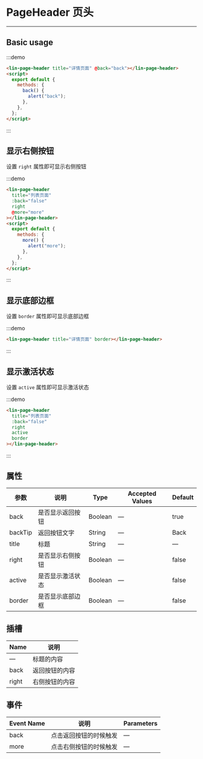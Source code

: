 <script>
export default {
    methods:{
       back(){
           alert('back')
       } ,
       more(){
           alert('more')
       }
    }
}
</script>

# PageHeader 页头

---

## Basic usage

<div class='demo-block'>
<lin-page-header title="详情页面" @back="back"></lin-page-header>
</div>

:::demo

```html
<lin-page-header title="详情页面" @back="back"></lin-page-header>
<script>
  export default {
    methods: {
      back() {
        alert("back");
      },
    },
  };
</script>
```

:::

## 显示右侧按钮

设置 `right` 属性即可显示右侧按钮

<div class='demo-block'>
<lin-page-header title="列表页面" :back='false' right @more='more'></lin-page-header>
</div>

:::demo

```html
<lin-page-header
  title="列表页面"
  :back="false"
  right
  @more="more"
></lin-page-header>
<script>
  export default {
    methods: {
      more() {
        alert("more");
      },
    },
  };
</script>
```

:::

## 显示底部边框

设置 `border` 属性即可显示底部边框

<div class='demo-block'>
<lin-page-header title="详情页面" border></lin-page-header>
</div>

:::demo

```html
<lin-page-header title="详情页面" border></lin-page-header>
```

:::

## 显示激活状态

设置 `active` 属性即可显示激活状态

<div class='demo-block'>
<lin-page-header title="列表页面" :back='false' right active border></lin-page-header>
</div>

:::demo

```html
<lin-page-header
  title="列表页面"
  :back="false"
  right
  active
  border
></lin-page-header>
```

:::

## 属性

| 参数    | 说明             | Type    | Accepted Values | Default |
| ------- | ---------------- | ------- | --------------- | ------- |
| back    | 是否显示返回按钮 | Boolean | —               | true    |
| backTip | 返回按钮文字     | String  | —               | Back    |
| title   | 标题             | String  | —               | —       |
| right   | 是否显示右侧按钮 | Boolean | —               | false   |
| active  | 是否显示激活状态 | Boolean | —               | false   |
| border  | 是否显示底部边框 | Boolean | —               | false   |

## 插槽

| Name  | 说明           |
| ----- | -------------- |
| —     | 标题的内容     |
| back  | 返回按钮的内容 |
| right | 右侧按钮的内容 |

## 事件

| Event Name | 说明                   | Parameters |
| ---------- | ---------------------- | ---------- |
| back       | 点击返回按钮的时候触发 | —          |
| more       | 点击右侧按钮的时候触发 | —          |
